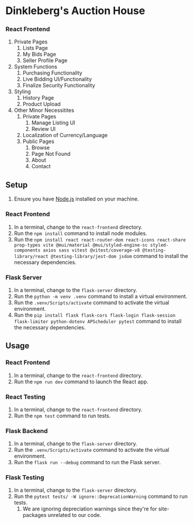 # Dinkleberg's Auction House

### React Frontend
1. Private Pages
   1. Lists Page
   2. My Bids Page 
   3. Seller Profile Page
2. System Functions
   1. Purchasing Functionality 
   2. Live Bidding UI/Functionality
   3. Finalize Security Functionality 
3. Styling
   1. History Page 
   2. Product Upload
4. Other Minor Necessitites
   1. Private Pages
      1. Manage Listing UI
      2. Review UI 
   2. Localization of Currency/Language 
   3. Public Pages
      1. Browse
      2. Page Not Found
      3. About
      4. Contact

## Setup
1. Ensure you have [Node.js](https://nodejs.org/en/download) installed on your machine.

### React Frontend
1. In a terminal, change to the `react-frontend` directory.
2. Run the `npm install` command to install node modules.
3. Run the `npm install react react-router-dom react-icons react-share prop-types vite @mui/material @mui/styled-engine-sc styled-components axios sass vitest @vitest/coverage-v8 @testing-library/react @testing-library/jest-dom jsdom` command to install the necessary dependencies.

### Flask Server
1. In a terminal, change to the `flask-server` directory.
2. Run the `python -m venv .venv` command to install a virtual environment.
3. Run the `.venv/Scripts/activate` command to activate the virtual environment.
4. Run the `pip install flask flask-cors flask-login flask-session flask-limiter python-dotenv APScheduler pytest` command to install the necessary dependencies.

## Usage

### React Frontend
1. In a terminal, change to the `react-frontend` directory.
2. Run the `npm run dev` command to launch the React app.

### React Testing
1. In a terminal, change to the `react-frontend` directory.
2. Run the `npm test` command to run tests.

### Flask Backend
1. In a terminal, change to the `flask-server` directory. 
2. Run the `.venv/Scripts/activate` command to activate the virtual environment. 
3. Run the `flask run --debug` command to run the Flask server.

### Flask Testing
1. In a terminal, change to the `flask-server` directory.
2. Run the `pytest tests/ -W ignore::DeprecationWarning` command to run tests.
   1. We are ignoring depreciation warnings since they're for site-packages unrelated to our code.
